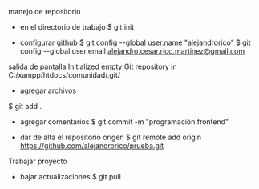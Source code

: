 manejo de repositorio

- en el directorio de trabajo
 $ git init

- configurar github
$ git config --global user.name "alejandrorico"
$ git config --global user.email alejandro.cesar.rico.martinez@gmail.com


salida de pantalla
 Initialized empty Git repository in C:/xampp/htdocs/comunidad/.git/

- agregar archivos

$ git add .


- agregar comentarios
$ git commit -m "programación frontend"

- dar de alta el repositorio origen 
$ git remote add origin https://github.com/alejandrorico/prueba.git



Trabajar proyecto
- bajar actualizaciones
$ git pull
